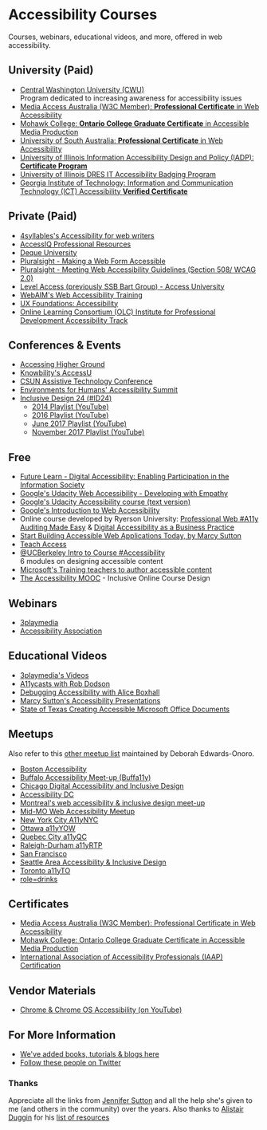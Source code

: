 # Accessibility Courses
Courses, webinars, educational videos, and more, offered in web accessibility.

## University (Paid)
- [Central Washington University (CWU)](http://www.cwu.edu/accessibility-studies/)  
  Program dedicated to increasing awareness for accessibility issues  
- [Media Access Australia (W3C Member): **Professional Certificate** in Web Accessibility](https://www.mediaaccess.org.au/digitalaccessibilityservices/services/education-and-training/pcwa/)
- [Mohawk College: **Ontario College Graduate Certificate** in Accessible Media Production](https://www.mohawkcollege.ca/programs/graduate-studies/accessible-media-production-390)
- [University of South Australia: **Professional Certificate** in Web Accessibility](http://www.unisa.edu.au/education-arts-and-social-sciences/communication-international-studies-and-languages/pcwa/)  
- [University of Illinois Information Accessibility Design and Policy (IADP): **Certificate Program**](https://online.illinois.edu/online-programs/graduate-certificates/information-accessibility-design-policy?iadp)  
- [University of Illinois DRES IT Accessibility Badging Program](http://disability.illinois.edu/academic-support/accessible-it-group/badging)  
- [Georgia Institute of Technology: Information and Communication Technology (ICT) Accessibility **Verified Certificate**](https://www.edx.org/course/information-communication-technology-ict-gtx-ict100x)  


## Private (Paid)
- [4syllables's Accessibility for web writers](http://4syllables.com.au/training/web-writing-accessibility/)  
- [AccessIQ Professional Resources](http://www.accessiq.org/professional-resources)  
- [Deque University](https://www.deque.com/services/deque-university/)  
- [Pluralsight - Making a Web Form Accessible](https://www.pluralsight.com/courses/web-form-accessible)  
- [Pluralsight - Meeting Web Accessibility Guidelines (Section 508/ WCAG 2.0)](https://www.pluralsight.com/courses/web-accessibility-meeting-guidelines)  
- [Level Access (previously SSB Bart Group) - Access University](https://www.levelaccess.com/products/access-university/)  
- [WebAIM's Web Accessibility Training](http://webaim.org/training/)  
- [UX Foundations: Accessibility](https://www.lynda.com/Accessibility-tutorials/Foundations-UX-Accessibility/435008-2.html)  
- [Online Learning Consortium (OLC) Institute for Professional Development Accessibility Track](https://onlinelearningconsortium.org/learn/olc-new-institute-schedule/#track-Accessibility)

## Conferences & Events
- [Accessing Higher Ground](http://accessinghigherground.org)  
- [Knowbility's AccessU](https://www.knowbility.org/education/accessu/) 
- [CSUN Assistive Technology Conference](http://www.csun.edu/cod/conference)  
- [Environments for Humans' Accessibility Summit](http://environmentsforhumans.com/2017/accessu-summit/)  
- [Inclusive Design 24 (#ID24)](http://www.inclusivedesign24.org/)  
   - [2014 Playlist (YouTube)](https://www.youtube.com/playlist?list=PL95LOQw9SLWzKYfjwmx6edsP1Exs83CKc)  
   - [2016 Playlist (YouTube)](https://www.youtube.com/playlist?list=PL95LOQw9SLWxmcZtzBiFuT9HAJKFJnl2n)  
   - [June 2017 Playlist (YouTube)](https://www.youtube.com/playlist?list=PL95LOQw9SLWwqX2xoYidVO2YA7gknhmcx)
   - [November 2017 Playlist (YouTube)](https://www.youtube.com/playlist?list=PLn7dsvRdQEfGvHBILiQDsrkVf3oo0-shO) 


## Free  
- [Future Learn - Digital Accessibility: Enabling Participation in the Information Society](https://www.futurelearn.com/courses/digital-accessibility)  
- [Google's Udacity Web Accessibility - Developing with Empathy](https://www.udacity.com/course/web-accessibility--ud891)  
- [Google's Udacity Accessibility course (text version)](https://developers.google.com/web/fundamentals/accessibility/)  
- [Google's Introduction to Web Accessibility](https://webaccessibility.withgoogle.com/course)  
- Online course developed by Ryerson University: [Professional Web #A11y Auditing Made Easy](https://de.ryerson.ca/wa/) & [Digital Accessibility as a Business Practice](https://de.ryerson.ca/wa/business/) 
- [Start Building Accessible Web Applications Today, by Marcy Sutton](https://egghead.io/courses/start-building-accessible-web-applications-today)  
- [Teach Access](https://teachaccess.github.io/tutorial/)  
- [@UCBerkeley Intro to Course #Accessibility](http://bit.ly/coursea11y)  
  6 modules on designing accessible content  
- [Microsoft's Training teachers to author accessible content ](https://education.microsoft.com/courses-and-resources/courses/training-teachers-to-author-accessible-content)
- [The Accessibility MOOC](http://accessibility.mrooms.net/#a11y) - Inclusive Online Course Design


## Webinars  
- [3playmedia](http://www.3playmedia.com/resources/webinars/)  
- [Accessibility Association](http://www.accessibilityassociation.org/content.asp?contentid=161)  


## Educational Videos  
- [3playmedia's Videos](http://www.3playmedia.com/resources/videos/)  
- [A11ycasts with Rob Dodson](https://www.youtube.com/playlist?list=PLNYkxOF6rcICWx0C9LVWWVqvHlYJyqw7g)  
- [Debugging Accessibility with Alice Boxhall](https://www.youtube.com/watch?v=B9qzdVcIj5U&feature=youtu.be)  
- [Marcy Sutton's Accessibility Presentations](https://marcysutton.com/talks/)  
- [State of Texas Creating Accessible Microsoft Office Documents](https://gov.texas.gov/organization/disabilities/accessibledocs)  


## Meetups
Also refer to this [other meetup list](http://www.lireo.com/accessibility-inclusive-design-in-person-groups/) maintained by Deborah Edwards-Onoro.

- [Boston Accessibility](https://www.meetup.com/a11yBos/)  
- [Buffalo Accessibility Meet-up (Buffa11y)](http://buffa11y.org)  
- [Chicago Digital Accessibility and Inclusive Design](https://www.meetup.com/a11ychi/)  
- [Accessibility DC](https://www.meetup.com/Accessibility-DC/)  
- [Montreal's web accessibility & inclusive design meet-up](https://www.meetup.com/a11ymtl/)  
- [Mid-MO Web Accessibility Meetup](https://www.facebook.com/groups/1981893992043062/)
- [New York City A11yNYC](http://a11ynyc.com/)  
- [Ottawa a11yYOW](https://www.meetup.com/a11yOttawa)  
- [Quebec City a11yQC](http://a11yqc.org/)  
- [Raleigh-Durham a11yRTP](https://www.meetup.com/a11yRTP/)  
- [San Francisco](https://www.meetup.com/a11ybay/)  
- [Seattle Area Accessibility & Inclusive Design](https://www.meetup.com/a11ysea/)  
- [Toronto a11yTO](https://www.meetup.com/a11yTo/)  
- [role=drinks](https://www.roledrinks.com/)  


## Certificates
- [Media Access Australia (W3C Member): Professional Certificate in Web Accessibility](https://www.mediaaccess.org.au/digitalaccessibilityservices/services/education-and-training/pcwa/)
- [Mohawk College: Ontario College Graduate Certificate in Accessible Media Production](https://www.mohawkcollege.ca/programs/graduate-studies/accessible-media-production-390)
- [International Association of Accessibility Professionals (IAAP) Certification](http://www.accessibilityassociation.org/certification)


## Vendor Materials
- [Chrome & Chrome OS Accessibility (on YouTube)](https://www.youtube.com/playlist?list=PL5aqr5w5fRe7QWzXhqxrilIVduWEmLHM2)  


## For More Information
- [We've added books, tutorials & blogs here](https://github.com/mgifford/a11y-courses/blob/master/Reading-Material.md)
- [Follow these people on Twitter](https://github.com/joe-watkins/top-people-to-follow-in-web-accessibility)


### Thanks
Appreciate all the links from [Jennifer Sutton](https://twitter.com/jsutt) and all the help she's given to me (and others in the community) over the years. Also thanks to [Alistair Duggin](https://twitter.com/dugboticus) for his [list of resources](https://github.com/alphagov/accessibility-guidance/wiki/resources)

